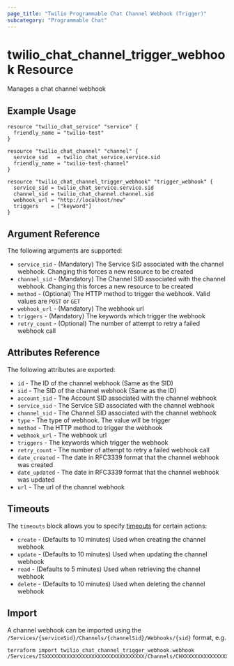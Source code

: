 ```yaml
---
page_title: "Twilio Programmable Chat Channel Webhook (Trigger)"
subcategory: "Programmable Chat"
---
```


# twilio_chat_channel_trigger_webhook Resource

Manages a chat channel webhook

## Example Usage

```hcl
resource "twilio_chat_service" "service" {
  friendly_name = "twilio-test"
}

resource "twilio_chat_channel" "channel" {
  service_sid   = twilio_chat_service.service.sid
  friendly_name = "twilio-test-channel"
}

resource "twilio_chat_channel_trigger_webhook" "trigger_webhook" {
  service_sid = twilio_chat_service.service.sid
  channel_sid = twilio_chat_channel.channel.sid
  webhook_url = "http://localhost/new"
  triggers    = ["keyword"]
}
```

## Argument Reference

The following arguments are supported:

- `service_sid` - (Mandatory) The Service SID associated with the channel webhook. Changing this forces a new resource to be created
- `channel_sid` - (Mandatory) The Channel SID associated with the channel webhook. Changing this forces a new resource to be created
- `method` - (Optional) The HTTP method to trigger the webhook. Valid values are `POST` or `GET`
- `webhook_url` - (Mandatory) The webhook url
- `triggers` - (Mandatory) The keywords which trigger the webhook
- `retry_count` - (Optional) The number of attempt to retry a failed webhook call

## Attributes Reference

The following attributes are exported:

- `id` - The ID of the channel webhook (Same as the SID)
- `sid` - The SID of the channel webhook (Same as the ID)
- `account_sid` - The Account SID associated with the channel webhook
- `service_sid` - The Service SID associated with the channel webhook
- `channel_sid` - The Channel SID associated with the channel webhook
- `type` - The type of webhook. The value will be trigger
- `method` - The HTTP method to trigger the webhook
- `webhook_url` - The webhook url
- `triggers` - The keywords which trigger the webhook
- `retry_count` - The number of attempt to retry a failed webhook call
- `date_created` - The date in RFC3339 format that the channel webhook was created
- `date_updated` - The date in RFC3339 format that the channel webhook was updated
- `url` - The url of the channel webhook

## Timeouts

The `timeouts` block allows you to specify [timeouts](https://www.terraform.io/docs/configuration/resources.html#timeouts) for certain actions:

- `create` - (Defaults to 10 minutes) Used when creating the channel webhook
- `update` - (Defaults to 10 minutes) Used when updating the channel webhook
- `read` - (Defaults to 5 minutes) Used when retrieving the channel webhook
- `delete` - (Defaults to 10 minutes) Used when deleting the channel webhook

## Import

A channel webhook can be imported using the `/Services/{serviceSid}/Channels/{channelSid}/Webhooks/{sid}` format, e.g.

```shell
terraform import twilio_chat_channel_trigger_webhook.webhook /Services/ISXXXXXXXXXXXXXXXXXXXXXXXXXXXXXXXX/Channels/CHXXXXXXXXXXXXXXXXXXXXXXXXXXXXXXXX/Webhooks/WHXXXXXXXXXXXXXXXXXXXXXXXXXXXXXXXX
```
